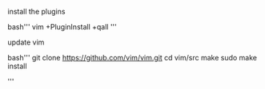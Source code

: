 install the plugins 

bash'''
vim +PluginInstall +qall
'''


update vim 

bash'''
git clone https://github.com/vim/vim.git
cd vim/src
make
sudo make install


'''




